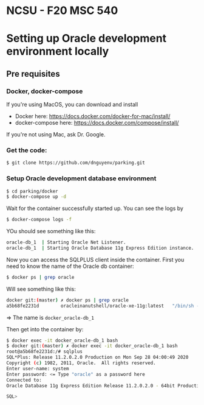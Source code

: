 # NCSU - F20 MSC 540

# Setting up Oracle development environment locally

## Pre requisites 

### Docker, docker-compose 

If you're using MacOS, you can download and install 
- Docker here: https://docs.docker.com/docker-for-mac/install/
- docker-compose here: https://docs.docker.com/compose/install/

If you're not using Mac, ask Dr. Google.

### Get the code: 

```bash
$ git clone https://github.com/dnguyenv/parking.git
```

### Setup Oracle development database environment

```bash
$ cd parking/docker
$ docker-compose up -d
```

Wait for the container successfully started up. You can see the logs by 

```bash
$ docker-compose logs -f 
```

YOu should see something like this:

```bash
oracle-db_1  | Starting Oracle Net Listener.
oracle-db_1  | Starting Oracle Database 11g Express Edition instance.
```

Now you can access the SQLPLUS client inside the container. First you need to know the name of the Oracle db container:

```bash
$ docker ps | grep oracle 
```

Will see something like this:

```bash
docker git:(master) ✗ docker ps | grep oracle
a5b68fe2231d        oracleinanutshell/oracle-xe-11g:latest   "/bin/sh -c '/usr/sb…"   32 hours ago        Up 32 hours         0.0.0.0:1521->1521/tcp, 0.0.0.0:5500->5500/tcp, 22/tcp, 0.0.0.0:8080->8080/tcp   docker_oracle-db_1
```

=> The name is `docker_oracle-db_1`

Then get into the container by:

```bash
$ docker exec -it docker_oracle-db_1 bash
$ docker git:(master) ✗ docker exec -it docker_oracle-db_1 bash
root@a5b68fe2231d:/# sqlplus
SQL*Plus: Release 11.2.0.2.0 Production on Mon Sep 28 04:00:49 2020
Copyright (c) 1982, 2011, Oracle.  All rights reserved.
Enter user-name: system
Enter password: <= Type "oracle" as a password here
Connected to:
Oracle Database 11g Express Edition Release 11.2.0.2.0 - 64bit Production

SQL>
```


